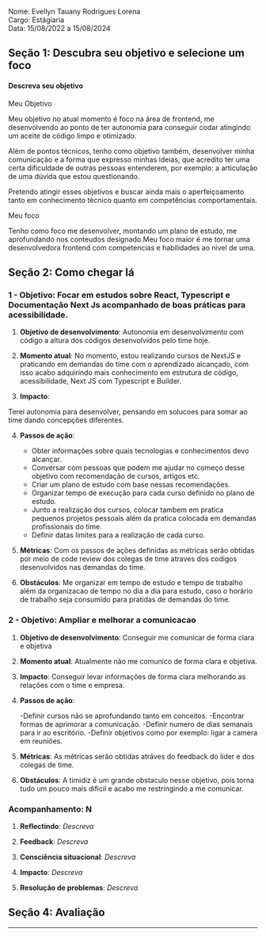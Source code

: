 
Nome: Evellyn Tauany Rodrigues Lorena
<br>
Cargo: Estágiaria
<br>
Data: 15/08/2022 a 15/08/2024

## Seção 1: Descubra seu objetivo e selecione um foco

#### Descreva seu objetivo

Meu Objetivo

Meu objetivo no atual momento é foco na área de frontend, me desenvolvendo ao ponto de ter autonomia para conseguir codar atingindo um aceite de código limpo e otimizado.

Além de pontos técnicos, tenho como objetivo também, desenvolver minha comunicação e a forma que expresso minhas ideias, que acredito ter uma certa dificuldade de outras pessoas entenderem, por exemplo: a articulação de uma dúvida que estou questionando.

Pretendo atingir esses objetivos e buscar ainda mais o aperfeiçoamento tanto em conhecimento técnico quanto em competências comportamentais.


Meu foco

Tenho como foco me desenvolver, montando um plano de estudo, me aprofundando nos conteudos designado.Meu foco maior é me tornar uma desenvolvedora frontend com competencias e habilidades ao nivel de uma.
 
## Seção 2: Como chegar lá

### 1 - Objetivo: Focar em estudos sobre React, Typescript e Documentação Next Js acompanhado de boas práticas para acessibilidade.

1. **Objetivo de desenvolvimento**: Autonomia em desenvolvimento com código a altura dos códigos desenvolvidos pelo time hoje.

2. **Momento atual**: No momento, estou realizando cursos de NextJS e praticando em demandas do time com o aprendizado alcançado, com isso acabo adquirindo mais conhecimento em estrutura de código, acessibilidade, Next JS com Typescript e Builder.

 
3. **Impacto**:

 Terei autonomia para desenvolver, pensando em solucoes para somar ao time dando concepções diferentes.


4. **Passos de ação**: 
   - Obter informações sobre quais tecnologias e conhecimentos devo alcançar.
   - Conversar com pessoas que podem me ajudar no começo desse objetivo com recomendação de cursos, artigos etc.
   - Criar um plano de estudo com base nessas recomendações.
   - Organizar tempo de execução para cada curso definido no plano de estudo.
   - Junto a realização dos cursos, colocar tambem em pratica pequenos projetos pessoais além da pratica colocada em demandas profissionais do time.
   - Definir datas limites para a realização de cada curso.
 

5. **Métricas**: Com os passos de ações definidas as métricas serão obtidas por meio de code review dos colegas de time atraves dos codigos desenvolvidos nas demandas
do time.

 
6. **Obstáculos**: Me organizar em tempo de estudo e tempo de trabalho além da organizacao de tempo no dia a dia para estudo, caso o horário de trabalho 
seja consumido para pratidas de demandas do time.

 

### 2 - Objetivo:  Ampliar e melhorar a comunicacao 

 

1. **Objetivo de desenvolvimento**: Conseguir me comunicar de forma clara e objetiva

2. **Momento atual**: Atualmente não me comunico de forma clara e objetiva.

3. **Impacto**: Conseguir levar informações de forma clara melhorando as relações com o time e empresa.

4. **Passos de ação**:
   
    -Definir cursos não se aprofundando tanto em conceitos.
    -Encontrar formas de aprimorar a comunicação.
    -Definir numero de dias semanais para ir ao escritório.
    -Definir objetivos como por exemplo: ligar a camera em reuniões.

5. **Métricas**: As métricas serão obtidas atráves do feedback do lider e dos colegas de time.

6. **Obstáculos**: A timidiz é um grande obstaculo nesse objetivo, pois torna tudo um pouco mais dificil e acabo
me restringindo a me comunicar.

 

### Acompanhamento: N

 

1. **Reflectindo**: *Descreva*

2. **Feedback**: *Descreva*

3. **Consciência situacional**: *Descreva*

4. **Impacto**: *Descreva*

5. **Resolução de problemas**: *Descreva*

 

## Seção 4: Avaliação

 

---

 

<br />

 

<div align="right">

 

</div>
